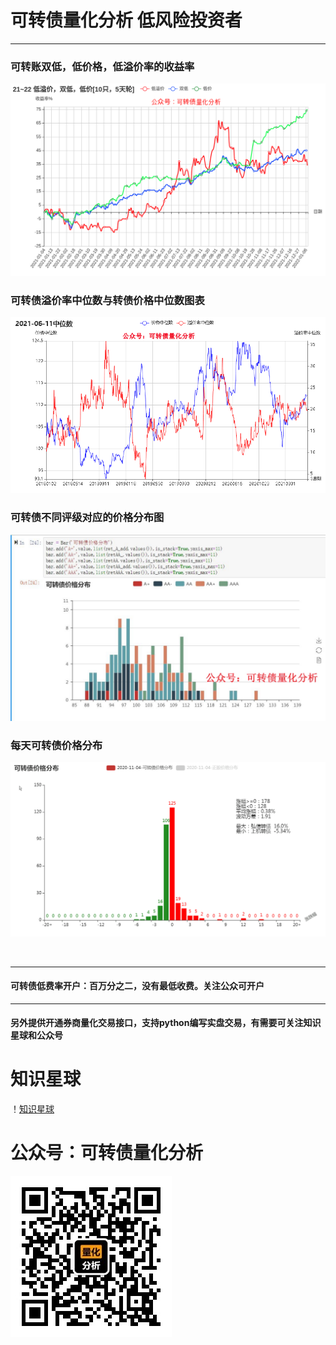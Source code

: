 # 可转债量化分析 低风险投资者<br>
---
### 可转账双低，低价格，低溢价率的收益率
![ 可转账双低，低价格，低溢价率的收益率](./static/profit.png)

### 可转债溢价率中位数与转债价格中位数图表

![ 可转债溢价率中位数与转债价格中位数图表](./static/可转债溢价率中位数与转债价格中位数图表.png)

### 可转债不同评级对应的价格分布图

![ 价格分布图 ](./static/可转债价格分布.JPG)

### 每天可转债价格分布
![ 每天价格分布图 ](./static/2020-11-04-1.gif)

<br>

---
#### 可转债低费率开户：百万分之二，没有最低收费。关注公众可开户

---
#### 另外提供开通券商量化交易接口，支持python编写实盘交易，有需要可关注知识星球和公众号


# 知识星球
！[知识星球](./static/zsxq.png)

# 公众号：可转债量化分析
![ 公众号 ](./static/gzh.jpg)
